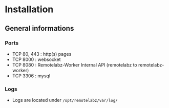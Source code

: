 # Installation
## General informations

### Ports
- TCP 80, 443 : http(s) pages
- TCP 8000 : websocket
- TCP 8080 : Remotelabz-Worker Internal API (remotelabz to remotelabz-worker)
- TCP 3306 : mysql

### Logs
- Logs are located under `/opt/remotelabz/var/log/`
